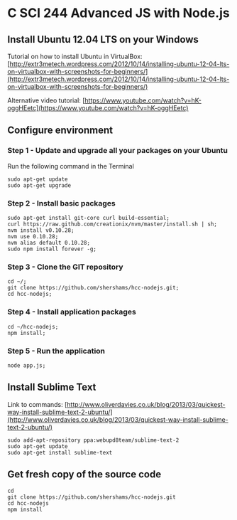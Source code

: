 # C SCI 244 Advanced JS with Node.js

## Install Ubuntu 12.04 LTS on your Windows

Tutorial on how to install Ubuntu in VirtualBox: [http://extr3metech.wordpress.com/2012/10/14/installing-ubuntu-12-04-lts-on-virtualbox-with-screenshots-for-beginners/](http://extr3metech.wordpress.com/2012/10/14/installing-ubuntu-12-04-lts-on-virtualbox-with-screenshots-for-beginners/)

Alternative video tutorial: [https://www.youtube.com/watch?v=hK-oggHEetc](https://www.youtube.com/watch?v=hK-oggHEetc)

## Configure environment

### Step 1 - Update and upgrade all your packages on your Ubuntu

Run the following command in the Terminal

	sudo apt-get update
	sudo apt-get upgrade

### Step 2 - Install basic packages

	sudo apt-get install git-core curl build-essential;
	curl https://raw.github.com/creationix/nvm/master/install.sh | sh;
	nvm install v0.10.28;
	nvm use 0.10.28;
	nvm alias default 0.10.28;
	sudo npm install forever -g;
	
### Step 3 - Clone the GIT repository

	cd ~/;
	git clone https://github.com/shershams/hcc-nodejs.git;
	cd hcc-nodejs;

### Step 4 - Install application packages

	cd ~/hcc-nodejs;
	npm install;

### Step 5 - Run the application

	node app.js;

## Install Sublime Text

Link to commands: [http://www.oliverdavies.co.uk/blog/2013/03/quickest-way-install-sublime-text-2-ubuntu/](http://www.oliverdavies.co.uk/blog/2013/03/quickest-way-install-sublime-text-2-ubuntu/)

	sudo add-apt-repository ppa:webupd8team/sublime-text-2
	sudo apt-get update
	sudo apt-get install sublime-text

## Get fresh copy of the source code

	cd
	git clone https://github.com/shershams/hcc-nodejs.git
	cd hcc-nodejs
	npm install